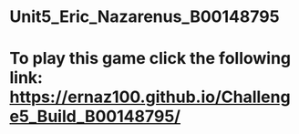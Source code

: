 # Unit5_Eric_Nazarenus_B00148795
# To play this game click the following link: https://ernaz100.github.io/Challenge5_Build_B00148795/
